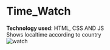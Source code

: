 # Time_Watch
**Technology used**: HTML, CSS AND JS 
<br>
Shows localtime according to country<br>
![watch](https://github.com/SrestMilan/Time_Watch/assets/77192754/bb9da72f-c7f1-431d-b51b-b96d179aee2a)
